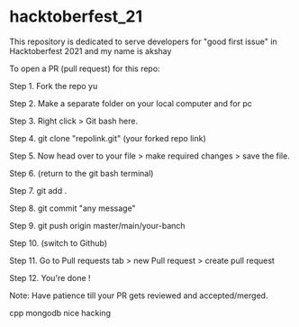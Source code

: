 # hacktoberfest_21
This repository is dedicated to serve developers for  "good first issue" in Hacktoberfest 2021 and my name is akshay


To open a PR (pull request) for this repo:

Step 1. Fork the repo yu 

Step 2. Make a separate folder on your local computer and for pc

Step 3. Right click > Git bash here.

Step 4. git clone "repolink.git" (your forked repo link)

Step 5. Now head over to your file > make required changes > save the file.

Step 6. (return to the git bash terminal)

Step 7. git add .

Step 8. git commit "any message"

Step 9. git push origin master/main/your-banch

Step 10. (switch to Github)

Step 11. Go to Pull requests tab > new Pull request > create pull request

Step 12. You're done !

Note: Have patience till your PR gets reviewed and accepted/merged.

cpp
mongodb
nice hacking
